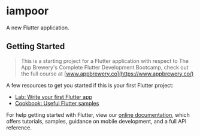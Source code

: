 # iampoor

A new Flutter application.

## Getting Started

>This is a starting project for a Flutter application with respect to The App Brewery's Complete Flutter Development Bootcamp, check out the full course at [www.appbrewery.co](https://www.appbrewery.co/)

A few resources to get you started if this is your first Flutter project:

- [Lab: Write your first Flutter app](https://flutter.dev/docs/get-started/codelab)
- [Cookbook: Useful Flutter samples](https://flutter.dev/docs/cookbook)

For help getting started with Flutter, view our
[online documentation](https://flutter.dev/docs), which offers tutorials,
samples, guidance on mobile development, and a full API reference.
